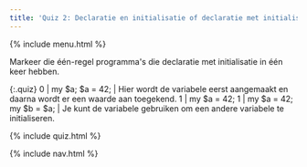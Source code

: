 ```yaml
---
title: 'Quiz 2: Declaratie en initialisatie of declaratie met initialisatie'
---
```


{% include menu.html %}

Markeer die één-regel programma's die declaratie met initialisatie in één keer hebben.

{:.quiz}
0 | my $a; $a = 42; | Hier wordt de variabele eerst aangemaakt en daarna wordt er een waarde aan toegekend.
1 | my $a = 42;
1 | my $a = 42; my $b = $a; | Je kunt de variabele gebruiken om een andere variabele te initialiseren.

{% include quiz.html %}

{% include nav.html %}